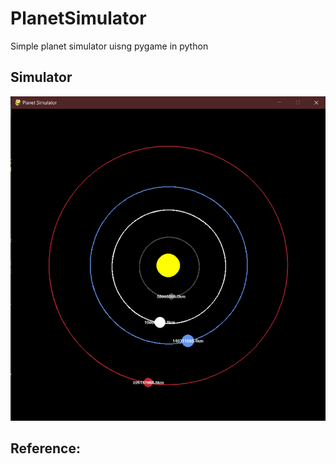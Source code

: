 # PlanetSimulator
  Simple planet simulator uisng pygame in python

## Simulator
![](https://github.com/RanakJaiswar/PlanetSimulator/blob/main/planet_simulator/planetsimulator.png)

## Reference:
  [](https://fiftyexamples.readthedocs.io/en/latest/gravity.html)

